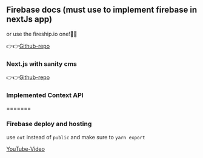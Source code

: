 ## Firebase docs (must use to implement firebase in nextJs app)

or use the fireship.io one!🤷‍♀️

👉👉[Github-repo](https://github.com/vercel/next.js/tree/canary/examples/with-firebase)

### Next.js with sanity cms

👉👉[Github-repo](https://github.com/vercel/next.js/tree/canary/examples/cms-sanity)

### Implemented Context API

=======

### Firebase deploy and hosting

use `out` instead of `public` and make sure to `yarn export`

[YouTube-Video](https://youtu.be/piGza_X9Gj4)
